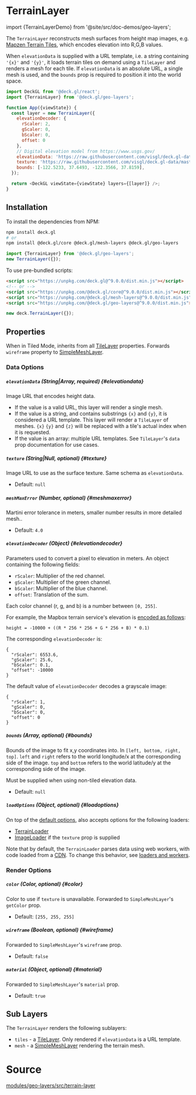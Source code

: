 # TerrainLayer

import {TerrainLayerDemo} from '@site/src/doc-demos/geo-layers';

<TerrainLayerDemo />

The `TerrainLayer` reconstructs mesh surfaces from height map images, e.g. [Mapzen Terrain Tiles](https://github.com/tilezen/joerd/blob/master/docs/formats.md), which encodes elevation into R,G,B values.

When `elevationData` is supplied with a URL template, i.e. a string containing `'{x}'` and `'{y}'`, it loads terrain tiles on demand using a `TileLayer` and renders a mesh for each tile. If `elevationData` is an absolute URL, a single mesh is used, and the `bounds` prop is required to position it into the world space.

```js
import DeckGL from '@deck.gl/react';
import {TerrainLayer} from '@deck.gl/geo-layers';

function App({viewState}) {
  const layer = new TerrainLayer({
    elevationDecoder: {
      rScaler: 2,
      gScaler: 0,
      bScaler: 0,
      offset: 0
    },
    // Digital elevation model from https://www.usgs.gov/
    elevationData: 'https://raw.githubusercontent.com/visgl/deck.gl-data/master/website/terrain.png',
    texture: 'https://raw.githubusercontent.com/visgl/deck.gl-data/master/website/terrain-mask.png',
    bounds: [-122.5233, 37.6493, -122.3566, 37.8159],
  });

  return <DeckGL viewState={viewState} layers={[layer]} />;
}
```

## Installation

To install the dependencies from NPM:

```bash
npm install deck.gl
# or
npm install @deck.gl/core @deck.gl/mesh-layers @deck.gl/geo-layers
```

```js
import {TerrainLayer} from '@deck.gl/geo-layers';
new TerrainLayer({});
```

To use pre-bundled scripts:

```html
<script src="https://unpkg.com/deck.gl@^9.0.0/dist.min.js"></script>
<!-- or -->
<script src="https://unpkg.com/@deck.gl/core@^9.0.0/dist.min.js"></script>
<script src="https://unpkg.com/@deck.gl/mesh-layers@^9.0.0/dist.min.js"></script>
<script src="https://unpkg.com/@deck.gl/geo-layers@^9.0.0/dist.min.js"></script>
```

```js
new deck.TerrainLayer({});
```

## Properties

When in Tiled Mode, inherits from all [TileLayer](./tile-layer.md) properties. Forwards `wireframe` property to [SimpleMeshLayer](../mesh-layers/simple-mesh-layer.md).



### Data Options

##### `elevationData` (String|Array, required) {#elevationdata}

Image URL that encodes height data.

- If the value is a valid URL, this layer will render a single mesh.
- If the value is a string, and contains substrings `{x}` and `{y}`, it is considered a URL template. This layer will render a `TileLayer` of meshes. `{x}` `{y}` and `{z}` will be replaced with a tile's actual index when it is requested.
- If the value is an array: multiple URL templates. See `TileLayer`'s `data` prop documentation for use cases.


##### `texture` (String|Null, optional) {#texture}

Image URL to use as the surface texture. Same schema as `elevationData`.

- Default: `null`


##### `meshMaxError` (Number, optional) {#meshmaxerror}

Martini error tolerance in meters, smaller number results in more detailed mesh..

- Default: `4.0`

##### `elevationDecoder` (Object) {#elevationdecoder}

Parameters used to convert a pixel to elevation in meters.
An object containing the following fields:

- `rScaler`: Multiplier of the red channel.
- `gScaler`: Multiplier of the green channel.
- `bScaler`: Multiplier of the blue channel.
- `offset`: Translation of the sum.

Each color channel (r, g, and b) is a number between `[0, 255]`.

For example, the Mapbox terrain service's elevation is [encoded as follows](https://docs.mapbox.com/help/troubleshooting/access-elevation-data/#decode-data):

```
height = -10000 + ((R * 256 * 256 + G * 256 + B) * 0.1)
```

The corresponding `elevationDecoder` is:

```
{
  "rScaler": 6553.6,
  "gScaler": 25.6,
  "bScaler": 0.1,
  "offset": -10000
}
```

The default value of `elevationDecoder` decodes a grayscale image:

```
{
  "rScaler": 1,
  "gScaler": 0,
  "bScaler": 0,
  "offset": 0
}
```


##### `bounds` (Array, optional) {#bounds}

Bounds of the image to fit x,y coordinates into. In `[left, bottom, right, top]`.
`left` and `right` refers to the world longitude/x at the corresponding side of the image.
`top` and `bottom` refers to the world latitude/y at the corresponding side of the image.

Must be supplied when using non-tiled elevation data.

- Default: `null`


##### `loadOptions` (Object, optional) {#loadoptions}

On top of the [default options](../core/layer.md#loadoptions), also accepts options for the following loaders:

- [TerrainLoader](https://loaders.gl/modules/terrain/docs/api-reference/terrain-loader)
- [ImageLoader](https://loaders.gl/modules/images/docs/api-reference/image-loader) if the `texture` prop is supplied

Note that by default, the `TerrainLoader` parses data using web workers, with code loaded from a [CDN](https://unpkg.com). To change this behavior, see [loaders and workers](../../developer-guide/loading-data.md#loaders-and-web-workers).


### Render Options

##### `color` (Color, optional) {#color}

Color to use if `texture` is unavailable. Forwarded to `SimpleMeshLayer`'s `getColor` prop.

- Default: `[255, 255, 255]`

##### `wireframe` (Boolean, optional) {#wireframe}

Forwarded to `SimpleMeshLayer`'s `wireframe` prop.

- Default: `false`

##### `material` (Object, optional) {#material}

Forwarded to `SimpleMeshLayer`'s `material` prop.

- Default: `true`


## Sub Layers

The `TerrainLayer` renders the following sublayers:

* `tiles` - a [TileLayer](./tile-layer.md). Only rendered if `elevationData` is a URL template.
* `mesh` - a [SimpleMeshLayer](../mesh-layers/simple-mesh-layer.md) rendering the terrain mesh.



# Source

[modules/geo-layers/src/terrain-layer](https://github.com/visgl/deck.gl/tree/master/modules/geo-layers/src/terrain-layer)
